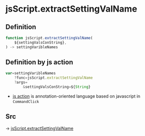 # jsScript.extractSettingValName

## Definition

```js.js
function jsScript.extractSettingValName(
	${settingValsConString},
) -> settingVaribleNames
```


## Definition by js action

```js.js
var=settingVaribleNames
	?func=jsScript.extractSettingValName
	?args=
		&settingValsConString=${String}
```

- [js action](#) is annotation-oriented language based on javascript in `CommandClick`

## Src

-> [jsScript.extractSettingValName](https://github.com/puutaro/CommandClick/blob/master/app/src/main/java/com/puutaro/commandclick/fragment_lib/terminal_fragment/js_interface/edit/JsScript.kt#L200)


